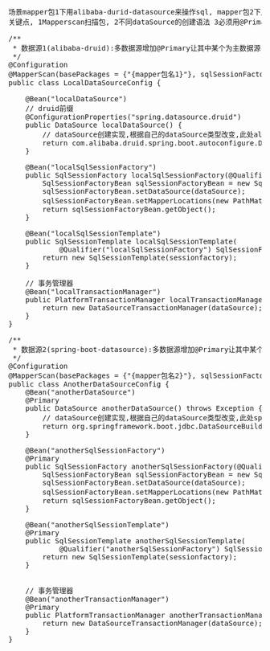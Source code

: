 <pre>
场景mapper包1下用alibaba-durid-datasource来操作sql, mapper包2下用spring-boot-datasource来操作sql
关键点, 1Mapperscan扫描包, 2不同dataSource的创建语法 3必须用@Primary指定其中一个数据源为主要数据源

/**
 * 数据源1(alibaba-druid):多数据源增加@Primary让其中某个为主数据源
 */
@Configuration
@MapperScan(basePackages = {"{mapper包名1}"}, sqlSessionFactoryRef = "localSqlSessionFactory", sqlSessionTemplateRef = "localSqlSessionTemplate")
public class LocalDataSourceConfig {

    @Bean("localDataSource")
	// druid前缀
    @ConfigurationProperties("spring.datasource.druid")
    public DataSource localDataSource() {
		// dataSource创建实现,根据自己的dataSource类型改变,此处alibaba-druid写法
        return com.alibaba.druid.spring.boot.autoconfigure.DruidDataSourceBuilder.create().build();
    }

    @Bean("localSqlSessionFactory")
    public SqlSessionFactory localSqlSessionFactory(@Qualifier("localDataSource") DataSource dataSource) throws Exception {
        SqlSessionFactoryBean sqlSessionFactoryBean = new SqlSessionFactoryBean();
        sqlSessionFactoryBean.setDataSource(dataSource);
        sqlSessionFactoryBean.setMapperLocations(new PathMatchingResourcePatternResolver().getResources("classpath*:{xml目录名1}/*.xml"));
        return sqlSessionFactoryBean.getObject();
    }

    @Bean("localSqlSessionTemplate")
    public SqlSessionTemplate localSqlSessionTemplate(
            @Qualifier("localSqlSessionFactory") SqlSessionFactory sessionfactory) {
        return new SqlSessionTemplate(sessionfactory);
    }

    // 事务管理器
    @Bean("localTransactionManager")
    public PlatformTransactionManager localTransactionManager(@Qualifier("localDataSource") DataSource dataSource) {
        return new DataSourceTransactionManager(dataSource);
    }
}

/**
 * 数据源2(spring-boot-datasource):多数据源增加@Primary让其中某个为主数据源
 */
@Configuration
@MapperScan(basePackages = {"{mapper包名2}"}, sqlSessionFactoryRef = "anotherSqlSessionFactory", sqlSessionTemplateRef = "anotherSqlSessionTemplate")
public class AnotherDataSourceConfig {
    @Bean("anotherDataSource")
    @Primary
    public DataSource anotherDataSource() throws Exception {
		// dataSource创建实现,根据自己的dataSource类型改变,此处spring-boot-datasource写法
        return org.springframework.boot.jdbc.DataSourceBuilder.create().build();
    }

    @Bean("anotherSqlSessionFactory")
    @Primary
    public SqlSessionFactory anotherSqlSessionFactory(@Qualifier("anotherDataSource") DataSource dataSource) throws Exception {
        SqlSessionFactoryBean sqlSessionFactoryBean = new SqlSessionFactoryBean();
        sqlSessionFactoryBean.setDataSource(dataSource);
        sqlSessionFactoryBean.setMapperLocations(new PathMatchingResourcePatternResolver().getResources("classpath*:{xml目录名2}/*.xml"));
        return sqlSessionFactoryBean.getObject();
    }

    @Bean("anotherSqlSessionTemplate")
    @Primary
    public SqlSessionTemplate anotherSqlSessionTemplate(
            @Qualifier("anotherSqlSessionFactory") SqlSessionFactory sessionfactory) {
        return new SqlSessionTemplate(sessionfactory);
    }


    // 事务管理器
    @Bean("anotherTransactionManager")
    @Primary
    public PlatformTransactionManager anotherTransactionManager(@Qualifier("anotherDataSource") DataSource dataSource) {
        return new DataSourceTransactionManager(dataSource);
    }
}
</pre>

